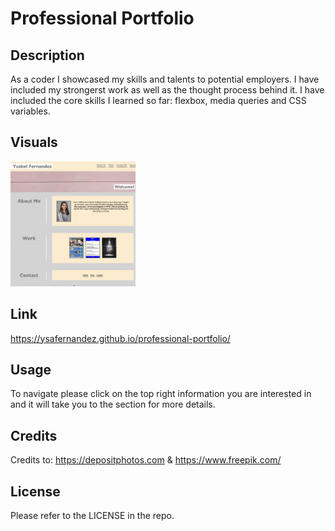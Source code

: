# Professional Portfolio

## Description
As a coder I showcased my skills and talents to potential employers.  I have included my strongerst work as well as the thought process behind it.  I have included the core skills I learned so far: flexbox, media queries and CSS variables. 

## Visuals
<img src="./assets/css/images/website.png" width="200" height="200">

## Link
https://ysafernandez.github.io/professional-portfolio/

## Usage
To navigate please click on the top right information you are interested in and it will take you to the section for more details. 

## Credits
Credits to: https://depositphotos.com & https://www.freepik.com/ 


## License
Please refer to the LICENSE in the repo.
